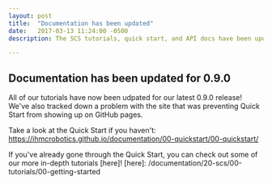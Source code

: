 ```yaml
---
layout: post
title:  "Documentation has been updated"
date:   2017-03-13 11:24:00 -0500
description: The SCS tutorials, quick start, and API docs have been updated!

---
```


## Documentation has been updated for 0.9.0

All of our tutorials have now been udpated for our latest 0.9.0 release! We've also tracked down a problem with the site that was preventing Quick Start from showing up on GitHub pages.

Take a look at the Quick Start if you haven't: https://ihmcrobotics.github.io/documentation/00-quickstart/00-quickstart/

If you've already gone through the Quick Start, you can check out some of our more in-depth tutorials [here]!
[here]: /documentation/20-scs/00-tutorials/00-getting-started
